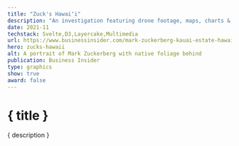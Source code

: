 ```yaml
---
title: "Zuck's Hawaiʻi"
description: "An investigation featuring drone footage, maps, charts & soundbites"
date: 2021-11
techstack: Svelte,D3,Layercake,Multimedia
url: https://www.businessinsider.com/mark-zuckerberg-kauai-estate-hawaii-land-appropriation-history-2021-11
hero: zucks-hawaii
alt: A portrait of Mark Zuckerberg with native foliage behind
publication: Business Insider
type: graphics
show: true
award: false
---
```


# { title }

{ description }
